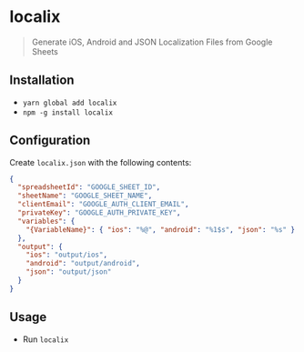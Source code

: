 # localix

> Generate iOS, Android and JSON Localization Files from Google Sheets

## Installation

* `yarn global add localix`
* `npm -g install localix`

## Configuration

Create `localix.json` with the following contents:

```json
{
  "spreadsheetId": "GOOGLE_SHEET_ID",
  "sheetName": "GOOGLE_SHEET_NAME",
  "clientEmail": "GOOGLE_AUTH_CLIENT_EMAIL",
  "privateKey": "GOOGLE_AUTH_PRIVATE_KEY",
  "variables": {
    "{VariableName}": { "ios": "%@", "android": "%1$s", "json": "%s" }
  },
  "output": {
    "ios": "output/ios",
    "android": "output/android",
    "json": "output/json"
  }
}

```

## Usage

* Run `localix`
